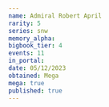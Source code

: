 ```yaml
---
name: Admiral Robert April
rarity: 5
series: snw
memory_alpha:
bigbook_tier: 4
events: 11
in_portal:
date: 05/12/2023
obtained: Mega
mega: true
published: true
---
```



